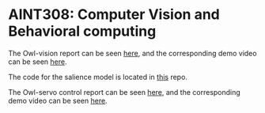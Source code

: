# AINT308: Computer Vision and Behavioral computing 

The Owl-vision report can be seen [here](https://github.com/AlfredWilmot/AINT308/blob/master/reports/AINT308__Animal_Visual_Perception.pdf), and the corresponding demo video can be seen [here](https://drive.google.com/open?id=1bPRg6IcTYw6Rc5ux_XPxhsEKIM8nZZzz). 

The code for the salience model is located in [this](https://github.com/AlfredWilmot/opencv_antics/tree/salience) repo.

The Owl-servo control report can be seen [here](https://github.com/AlfredWilmot/AINT308/blob/master/reports/AINT308__Owl_Servo_Control.pdf), and the corresponding demo video can be seen [here](https://drive.google.com/open?id=1qtsHbEV_h8X594x4n3suaB74Ki6Nnf6P).

